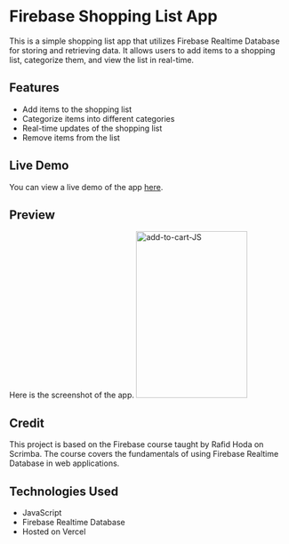 # Firebase Shopping List App

This is a simple shopping list app that utilizes Firebase Realtime Database for storing and retrieving data. It allows users to add items to a shopping list, categorize them, and view the list in real-time.

## Features

- Add items to the shopping list
- Categorize items into different categories
- Real-time updates of the shopping list
- Remove items from the list

## Live Demo

You can view a live demo of the app [here](https://add-to-cart-alpha.vercel.app/).

## Preview

Here is the screenshot of the app.
<img src="https://github.com/lattapanr/add-to-cart/assets/77329731/417fbdbf-7502-43bf-b940-f6fb80afedd0" alt="add-to-cart-JS" width="200" height="300">

## Credit

This project is based on the Firebase course taught by Rafid Hoda on Scrimba. The course covers the fundamentals of using Firebase Realtime Database in web applications.

## Technologies Used

- JavaScript
- Firebase Realtime Database
- Hosted on Vercel

